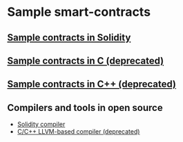 # Sample smart-contracts

## [Sample contracts in Solidity](https://github.com/everx-labs/samples/tree/master/solidity)
## [Sample contracts in C (deprecated)](https://github.com/everx-labs/samples/tree/master/c)
## [Sample contracts in C++ (deprecated)](https://github.com/everx-labs/samples/tree/master/cpp)

## Compilers and tools in open source

- [Solidity compiler](https://github.com/everx-labs/TON-Solidity-Compiler)
- [C/C++ LLVM-based compiler (deprecated)](https://github.com/everx-labs/TON-Compiler)

